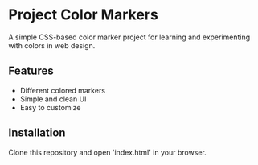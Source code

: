 # Project Color Markers  
A simple CSS-based color marker project for learning and experimenting with colors in web design.

## Features  
- Different colored markers  
- Simple and clean UI  
- Easy to customize  

## Installation  
Clone this repository and open 'index.html' in your browser.  

